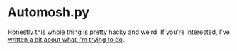 # Automosh.py

Honestly this whole thing is pretty hacky and weird. If you're interested, I've [written a bit about what I'm trying to do](https://parkerhiggins.net/2017/07/making-mosh-ups-automated-datamoshing-from-multiple-video-sources/).
